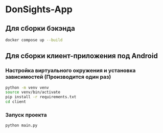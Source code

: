 # DonSights-App

## Для сборки бэкэнда
```sh
docker compose up --build
```

## Для сборки клиент-приложения под Android

### Настройка виртуального окружения и установка зависимостей (Производится один раз)

```sh
python -m venv venv
source venv/bin/activate
pip install -r requirements.txt
cd client
```

### Запуск проекта

```sh
python main.py
```
